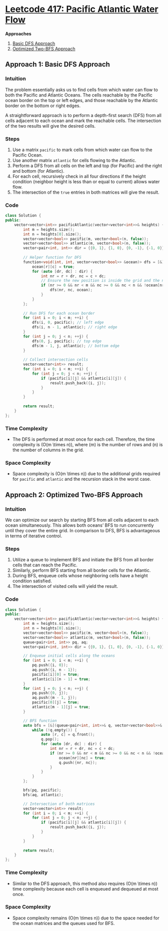 # [Leetcode 417: Pacific Atlantic Water Flow](https://leetcode.com/problems/pacific-atlantic-water-flow/)

**Approaches**

1. [Basic DFS Approach](#approach-1-basic-dfs-approach)
2. [Optimized Two-BFS Approach](#approach-2-optimized-two-bfs-approach)

## Approach 1: Basic DFS Approach

### Intuition

The problem essentially asks us to find cells from which water can flow to both the Pacific and Atlantic Oceans. The cells reachable by the Pacific ocean border on the top or left edges, and those reachable by the Atlantic border on the bottom or right edges.

A straightforward approach is to perform a depth-first search (DFS) from all cells adjacent to each ocean and mark the reachable cells. The intersection of the two results will give the desired cells.

### Steps

1. Use a matrix `pacific` to mark cells from which water can flow to the Pacific Ocean.
2. Use another matrix `atlantic` for cells flowing to the Atlantic.
3. Perform a DFS from all cells on the left and top (for Pacific) and the right and bottom (for Atlantic).
4. For each cell, recursively check in all four directions if the height condition (neighbor height is less than or equal to current) allows water flow.
5. The intersection of the `true` entries in both matrices will give the result.

### Code

```cpp
class Solution {
public:
    vector<vector<int>> pacificAtlantic(vector<vector<int>>& heights) {
        int m = heights.size();
        int n = heights[0].size();
        vector<vector<bool>> pacific(m, vector<bool>(n, false));
        vector<vector<bool>> atlantic(m, vector<bool>(n, false));
        vector<pair<int, int>> dir = {{0, 1}, {1, 0}, {0, -1}, {-1, 0}};
        
        // Helper function for DFS
        function<void(int, int, vector<vector<bool>> &ocean)> dfs = [&](int r, int c, vector<vector<bool>> &ocean) {
            ocean[r][c] = true;
            for (auto [dr, dc] : dir) {
                int nr = r + dr, nc = c + dc;
                // Ensure the new position is inside the grid and the new position is not yet visited
                if (nr >= 0 && nr < m && nc >= 0 && nc < n && !ocean[nr][nc] && heights[nr][nc] >= heights[r][c]) {
                    dfs(nr, nc, ocean);
                }
            }
        };
        
        // Run DFS for each ocean border
        for (int i = 0; i < m; ++i) {
            dfs(i, 0, pacific); // left edge
            dfs(i, n - 1, atlantic); // right edge
        }
        for (int j = 0; j < n; ++j) {
            dfs(0, j, pacific); // top edge
            dfs(m - 1, j, atlantic); // bottom edge
        }
        
        // Collect intersection cells
        vector<vector<int>> result;
        for (int i = 0; i < m; ++i) {
            for (int j = 0; j < n; ++j) {
                if (pacific[i][j] && atlantic[i][j]) {
                    result.push_back({i, j});
                }
            }
        }
        
        return result;
    }
};
```

### Time Complexity

- The DFS is performed at most once for each cell. Therefore, the time complexity is \(O(m \times n)\), where \(m\) is the number of rows and \(n\) is the number of columns in the grid.

### Space Complexity

- Space complexity is \(O(m \times n)\) due to the additional grids required for `pacific` and `atlantic` and the recursion stack in the worst case.

## Approach 2: Optimized Two-BFS Approach

### Intuition

We can optimize our search by starting BFS from all cells adjacent to each ocean simultaneously. This allows both oceans’ BFS to run concurrently until they cover the entire grid. In comparison to DFS, BFS is advantageous in terms of iterative control.

### Steps

1. Utilize a queue to implement BFS and initiate the BFS from all border cells that can reach the Pacific.
2. Similarly, perform BFS starting from all border cells for the Atlantic.
3. During BFS, enqueue cells whose neighboring cells have a height condition satisfied.
4. The intersection of visited cells will yield the result.

### Code

```cpp
class Solution {
public:
    vector<vector<int>> pacificAtlantic(vector<vector<int>>& heights) {
        int m = heights.size();
        int n = heights[0].size();
        vector<vector<bool>> pacific(m, vector<bool>(n, false));
        vector<vector<bool>> atlantic(m, vector<bool>(n, false));
        queue<pair<int, int>> pq, aq;
        vector<pair<int, int>> dir = {{0, 1}, {1, 0}, {0, -1}, {-1, 0}};

        // Enqueue initial cells along the oceans
        for (int i = 0; i < m; ++i) {
            pq.push({i, 0});
            aq.push({i, n - 1});
            pacific[i][0] = true;
            atlantic[i][n - 1] = true;
        }
        for (int j = 0; j < n; ++j) {
            pq.push({0, j});
            aq.push({m - 1, j});
            pacific[0][j] = true;
            atlantic[m - 1][j] = true;
        }

        // BFS function
        auto bfs = [&](queue<pair<int, int>>& q, vector<vector<bool>>& ocean){
            while (!q.empty()) {
                auto [r, c] = q.front();
                q.pop();
                for (auto [dr, dc] : dir) {
                    int nr = r + dr, nc = c + dc;
                    if (nr >= 0 && nr < m && nc >= 0 && nc < n && !ocean[nr][nc] && heights[nr][nc] >= heights[r][c]) {
                        ocean[nr][nc] = true;
                        q.push({nr, nc});
                    }
                }
            }
        };

        bfs(pq, pacific);
        bfs(aq, atlantic);

        // Intersection of both matrices
        vector<vector<int>> result;
        for (int i = 0; i < m; ++i) {
            for (int j = 0; j < n; ++j) {
                if (pacific[i][j] && atlantic[i][j]) {
                    result.push_back({i, j});
                }
            }
        }
        
        return result;
    }
};
```

### Time Complexity

- Similar to the DFS approach, this method also requires \(O(m \times n)\) time complexity because each cell is enqueued and dequeued at most once.

### Space Complexity

- Space complexity remains \(O(m \times n)\) due to the space needed for the ocean matrices and the queues used for BFS.


